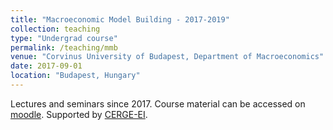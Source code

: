 ```yaml
---
title: "Macroeconomic Model Building - 2017-2019"
collection: teaching
type: "Undergrad course"
permalink: /teaching/mmb
venue: "Corvinus University of Budapest, Department of Macroeconomics"
date: 2017-09-01
location: "Budapest, Hungary"
---
```


Lectures and seminars since 2017. Course material can be accessed on [moodle](http://moodle.uni-corvinus.hu). Supported by [CERGE-EI](https://www.cerge-ei.cz/teaching-fellows).
